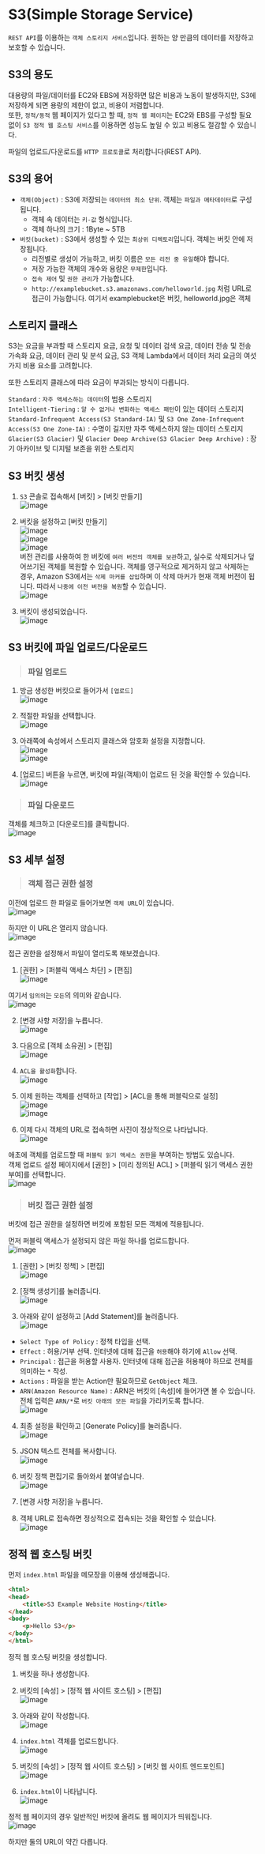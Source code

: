 # S3(Simple Storage Service)

`REST API`를 이용하는 `객체 스토리지 서비스`입니다. 원하는 양 만큼의 데이터를 저장하고 보호할 수 있습니다.

## S3의 용도

대용량의 파일/데이터를 EC2와 EBS에 저장하면 많은 비용과 노동이 발생하지만, S3에 저장하게 되면 용량의 제한이 없고, 비용이 저렴합니다.   
또한, `정적/동적` 웹 페이지가 있다고 할 때, `정적 웹 페이지`는 EC2와 EBS를 구성할 필요 없이 `S3 정적 웹 호스팅 서비스`를 이용하면 성능도 높일 수 있고 비용도 절감할 수 있습니다.

파일의 업로드/다운로드를 `HTTP 프로토콜`로 처리합니다(REST API).

## S3의 용어

* `객체(Object)` : S3에 저장되는 `데이터의 최소 단위`. 객체는 `파일과 메타데이터`로 구성됩니다. 
  - 객체 속 데이터는 `키-값` 형식입니다.
  - 객체 하나의 크기 : 1Byte ~ 5TB
* `버킷(bucket)` : S3에서 생성할 수 있는 `최상위 디렉토리`입니다. 객체는 버킷 안에 저장됩니다.
  - 리전별로 생성이 가능하고, 버킷 이름은 `모든 리전 중 유일`해야 합니다.
  - 저장 가능한 객체의 개수와 용량은 `무제한`입니다.
  - `접속 제어` 및 `권한 관리`가 가능합니다.
  - `http://examplebucket.s3.amazonaws.com/helloworld.jpg` 처럼 URL로 접근이 가능합니다. 여기서 examplebucket은 버킷, helloworld.jpg은 객체

## 스토리지 클래스

S3는 요금을 부과할 때 스토리지 요금, 요청 및 데이터 검색 요금, 데이터 전송 및 전송 가속화 요금, 데이터 관리 및 분석 요금, 
S3 객체 Lambda에서 데이터 처리 요금의 여섯 가지 비용 요소를 고려합니다.

또한 스토리지 클래스에 따라 요금이 부과되는 방식이 다릅니다.   

`Standard` : `자주 액세스하는 데이터`의 범용 스토리지   
`Intelligent-Tiering` : `알 수 없거나 변화하는 액세스 패턴`이 있는 데이터 스토리지   
`Standard-Infrequent Access(S3 Standard-IA)` 및 `S3 One Zone-Infrequent Access(S3 One Zone-IA)` : 수명이 길지만 자주 액세스하지 않는 데이터 스토리지   
`Glacier(S3 Glacier)` 및 `Glacier Deep Archive(S3 Glacier Deep Archive)` : 장기 아카이브 및 디지털 보존을 위한 스토리지   

## S3 버킷 생성

1. `S3` 콘솔로 접속해서 [버킷] > [버킷 만들기]   
![image](https://user-images.githubusercontent.com/43658658/145761649-d429c324-72b4-4286-859b-d785ff9fd41f.png)

2. 버킷을 설정하고 [버킷 만들기]   
![image](https://user-images.githubusercontent.com/43658658/145763318-292522b3-4b07-4bc7-8f1e-d4acdb6c6350.png)   
![image](https://user-images.githubusercontent.com/43658658/145763295-5d60176d-3bda-4243-ad57-5a1d1e3d092f.png)   
![image](https://user-images.githubusercontent.com/43658658/145763901-9050e46c-6d05-4fa4-a1dd-c20dedc95986.png)   
버전 관리를 사용하여 한 버킷에 `여러 버전의 객체를 보관`하고, 실수로 삭제되거나 덮어쓰기된 객체를 복원할 수 있습니다. 객체를 영구적으로 제거하지 않고 삭제하는 경우, Amazon S3에서는 `삭제 마커를 삽입`하며 이 삭제 마커가 현재 객체 버전이 됩니다. 따라서 `나중에 이전 버전을 복원`할 수 있습니다.   
![image](https://user-images.githubusercontent.com/43658658/145763777-cd1dd790-d434-4509-b270-b2c4b0585403.png)

3. 버킷이 생성되었습니다.   
![image](https://user-images.githubusercontent.com/43658658/145764162-94df8c1b-20a2-4a0c-8027-799ca4b2e7c2.png)

## S3 버킷에 파일 업로드/다운로드

> <h3>파일 업로드</h3>

1. 방금 생성한 버킷으로 들어가서 `[업로드]`   
![image](https://user-images.githubusercontent.com/43658658/145764334-c4109dc0-c93f-4d6c-8166-8150313b976b.png)

2. 적절한 파일을 선택합니다.   
![image](https://user-images.githubusercontent.com/43658658/145764376-27ee544d-8c3e-4953-9636-1996a42edafb.png)

3. 아래쪽에 속성에서 스토리지 클래스와 암호화 설정을 지정합니다.   
![image](https://user-images.githubusercontent.com/43658658/145764677-87fa59b9-c134-4d1a-a443-fd853bf241e3.png)   
![image](https://user-images.githubusercontent.com/43658658/145765037-80d3fb89-a473-43a8-89dd-a9ae8270b2a1.png)

4. [업로드] 버튼을 누르면, 버킷에 파일(객체)이 업로드 된 것을 확인할 수 있습니다.   
![image](https://user-images.githubusercontent.com/43658658/145765212-65990731-e506-4060-beab-12d161c5daa7.png)   

> <h3>파일 다운로드</h3>

객체를 체크하고 [다운로드]를 클릭합니다.   
![image](https://user-images.githubusercontent.com/43658658/145765334-a0e89d59-0297-48b6-9cfd-5d6060dadfb3.png)

## S3 세부 설정

> <h3>객체 접근 권한 설정</h3>

이전에 업로드 한 파일로 들어가보면 `객체 URL`이 있습니다.   
![image](https://user-images.githubusercontent.com/43658658/145766287-72c9f629-2629-4292-9cf5-cf849142f1d6.png)

하지만 이 URL은 열리지 않습니다.   
![image](https://user-images.githubusercontent.com/43658658/145766350-6f4e1bc6-0bf3-4348-93c0-07b667cfac60.png)

접근 권한을 설정해서 파일이 열리도록 해보겠습니다.   

1. [권한] > [퍼블릭 액세스 차단] > [편집]   
![image](https://user-images.githubusercontent.com/43658658/145768410-355c7284-1ace-4716-8c9a-c8c6c4d3bbc0.png)

여기서 `임의의`는 `모든`의 의미와 같습니다.   
![image](https://user-images.githubusercontent.com/43658658/145768916-17d140f2-5d42-4626-b0b1-39b801e7cd9e.png)   

2. [변경 사항 저장]을 누릅니다.   
![image](https://user-images.githubusercontent.com/43658658/145769048-84d3198e-0bbd-4b4d-8127-dd982978aa8a.png)

3. 다음으로 [객체 소유권] > [편집]   
![image](https://user-images.githubusercontent.com/43658658/145769597-9c025f6b-e7df-4e59-8a40-10632ebad09b.png)

4. `ACL을 활성화`합니다.   
![image](https://user-images.githubusercontent.com/43658658/145769706-dec87b5b-b72b-47ed-8516-7a01adf48c61.png)

5. 이제 원하는 객체를 선택하고 [작업] > [ACL을 통해 퍼블릭으로 설정]   
![image](https://user-images.githubusercontent.com/43658658/145769980-e337f574-b8ad-4c55-b79f-9d663c35c220.png)   
![image](https://user-images.githubusercontent.com/43658658/145770146-b04254aa-f268-400a-834d-af45e8355c56.png)

6. 이제 다시 객체의 URL로 접속하면 사진이 정상적으로 나타납니다.   
![image](https://user-images.githubusercontent.com/43658658/145770265-419e78ec-192e-43ab-a552-5cb8d4c84d3b.png)

애초에 객체를 업로드할 때 `퍼블릭 읽기 액세스 권한`을 부여하는 방법도 있습니다.   
객체 업로드 설정 페이지에서 [권한] > [미리 정의된 ACL] > [퍼블릭 읽기 액세스 권한 부여]를 선택합니다.   
![image](https://user-images.githubusercontent.com/43658658/145771669-30e94641-f13a-4101-b9e8-58c89e231793.png)

> <h3>버킷 접근 권한 설정</h3>

버킷에 접근 권한을 설정하면 버킷에 포함된 모든 객체에 적용됩니다.   

먼저 퍼블릭 액세스가 설정되지 않은 파일 하나를 업로드합니다.   
![image](https://user-images.githubusercontent.com/43658658/145777323-97a4f4f6-e45c-4a37-a979-3df08346d002.png)

1. [권한] > [버킷 정책] > [편집]   
![image](https://user-images.githubusercontent.com/43658658/145773338-b1c100b8-cdb7-4d22-94ac-7917f682470d.png)

2. [정책 생성기]를 눌러줍니다.   
![image](https://user-images.githubusercontent.com/43658658/145773406-ce6757ca-60c4-483a-890a-139f8cea7b7c.png)

3. 아래와 같이 설정하고 [Add Statement]를 눌러줍니다.   
![image](https://user-images.githubusercontent.com/43658658/145774014-3b9e6873-078c-42d4-a22d-ea5ff1c22d72.png)   
* `Select Type of Policy` : 정책 타입을 선택.
* `Effect` : 허용/거부 선택. 인터넷에 대해 접근을 `허용`해야 하기에 `Allow` 선택.
* `Principal` : 접근을 허용할 사용자. 인터넷에 대해 접근을 허용해야 하므로 전체를 의미하는 `*` 작성.
* `Actions` : 파일을 받는 Action만 필요하므로 `GetObject` 체크.
* `ARN(Amazon Resource Name)` : ARN은 버킷의 [속성]에 들어가면 볼 수 있습니다. 전체 입력은 `ARN/*`로 `버킷 아래의 모든 파일`을 가리키도록 합니다.   
![image](https://user-images.githubusercontent.com/43658658/145774347-ff34b081-8d4e-46dc-9315-20f799698b8c.png)

4. 최종 설정을 확인하고 [Generate Policy]를 눌러줍니다.   
![image](https://user-images.githubusercontent.com/43658658/145777099-9a08575b-fb31-47d9-8818-92432c21f3db.png)

5. JSON 텍스트 전체를 복사합니다.   
![image](https://user-images.githubusercontent.com/43658658/145777125-e07f759f-d42b-45d8-a242-c83227be0e12.png)

6. 버킷 정책 편집기로 돌아와서 붙여넣습니다.   
![image](https://user-images.githubusercontent.com/43658658/145777195-a7fdef82-d7d6-42ca-a533-b0e2d077cbfc.png)

7. [변경 사항 저장]을 누릅니다.   
8. 객체 URL로 접속하면 정상적으로 접속되는 것을 확인할 수 있습니다.   
![image](https://user-images.githubusercontent.com/43658658/145777397-d5cee624-2e77-41ac-8b07-6d7c5f04727b.png)

## 정적 웹 호스팅 버킷

먼저 `index.html` 파일을 메모장을 이용해 생성해줍니다.   

``` html
<html>
<head>
    <title>S3 Example Website Hosting</title>
</head>
<body>
    <p>Hello S3</p>
</body>
</html>
```

정적 웹 호스팅 버킷을 생성합니다.  

1. 버킷을 하나 생성합니다.   
2. 버킷의 [속성] > [정적 웹 사이트 호스팅] > [편집]   
![image](https://user-images.githubusercontent.com/43658658/145782072-81f0d195-bb99-4bd5-ae89-1bd7582a8e78.png)

3. 아래와 같이 작성합니다.   
![image](https://user-images.githubusercontent.com/43658658/145782422-339ba068-9c44-482e-b2fa-7ceff2a143c3.png)

4. `index.html` 객체를 업로드합니다.   
![image](https://user-images.githubusercontent.com/43658658/145782958-91f9a5a4-bef8-42d2-b375-1d249931472d.png)

5. 버킷의 [속성] > [정적 웹 사이트 호스팅] > [버킷 웹 사이트 엔드포인트]   
![image](https://user-images.githubusercontent.com/43658658/145782825-046c121d-a3e8-4bae-a784-e598a78ec2ea.png)

6. `index.html`이 나타납니다.   
![image](https://user-images.githubusercontent.com/43658658/145782883-110c4373-5153-4b95-9fa8-5e1402ef45fd.png)

정적 웹 페이지의 경우 일반적인 버킷에 올려도 웹 페이지가 띄워집니다.   
![image](https://user-images.githubusercontent.com/43658658/145781555-9e35077c-6019-4d90-84a0-ada582a658df.png)

하지만 둘의 URL이 약간 다릅니다.   


